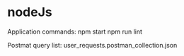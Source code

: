 # nodeJs

Application commands:
npm start
npm run lint

Postmat query list:
user_requests.postman_collection.json